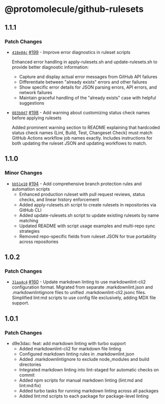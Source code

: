 # @protomolecule/github-rulesets

## 1.1.1

### Patch Changes

- [`418e04c`](https://github.com/RobEasthope/protomolecule/commit/418e04c49943b4fc3ce0994c1a13c8ac59236b8d) [#199](https://github.com/RobEasthope/protomolecule/pull/199) - Improve error diagnostics in ruleset scripts

  Enhanced error handling in apply-rulesets.sh and update-rulesets.sh to provide better diagnostic information:
  - Capture and display actual error messages from GitHub API failures
  - Differentiate between "already exists" errors and other failures
  - Show specific error details for JSON parsing errors, API errors, and network failures
  - Maintain graceful handling of the "already exists" case with helpful suggestions

- [`083b0d7`](https://github.com/RobEasthope/protomolecule/commit/083b0d7992930b1128edfcbba59f38d9c4a5880e) [#198](https://github.com/RobEasthope/protomolecule/pull/198) - Add warning about customizing status check names before applying rulesets

  Added prominent warning section to README explaining that hardcoded status check names (Lint, Build, Test, Changeset Check) must match GitHub Actions workflow job names exactly. Includes instructions for both updating the ruleset JSON and updating workflows to match.

## 1.1.0

### Minor Changes

- [`bb51e10`](https://github.com/RobEasthope/protomolecule/commit/bb51e109191ebf7ee81d06e16545f946c425fe2d) [#194](https://github.com/RobEasthope/protomolecule/pull/194) - Add comprehensive branch protection rules and automation scripts
  - Enhanced production ruleset with pull request reviews, status checks, and linear history enforcement
  - Added apply-rulesets.sh script to create rulesets in repositories via GitHub CLI
  - Added update-rulesets.sh script to update existing rulesets by name matching
  - Updated README with script usage examples and multi-repo sync strategies
  - Removed repo-specific fields from ruleset JSON for true portability across repositories

## 1.0.2

### Patch Changes

- [`31aa4c4`](https://github.com/RobEasthope/protomolecule/commit/31aa4c4ce03f28b9c85c02abaa0c5324e2368c0d) [#160](https://github.com/RobEasthope/protomolecule/pull/160) - Update markdown linting to use markdownlint-cli2 configuration format. Migrated from separate .markdownlint.json and .markdownlintignore files to unified .markdownlint-cli2.jsonc files. Simplified lint:md scripts to use config file exclusively, adding MDX file support.

## 1.0.1

### Patch Changes

- d9e3dac: feat: add markdown linting with turbo support
  - Added markdownlint-cli2 for markdown file linting
  - Configured markdown linting rules in .markdownlint.json
  - Added .markdownlintignore to exclude node_modules and build directories
  - Integrated markdown linting into lint-staged for automatic checks on commit
  - Added npm scripts for manual markdown linting (lint:md and lint:md:fix)
  - Added turbo tasks for running markdown linting across all packages
  - Added lint:md scripts to each package for package-level linting

